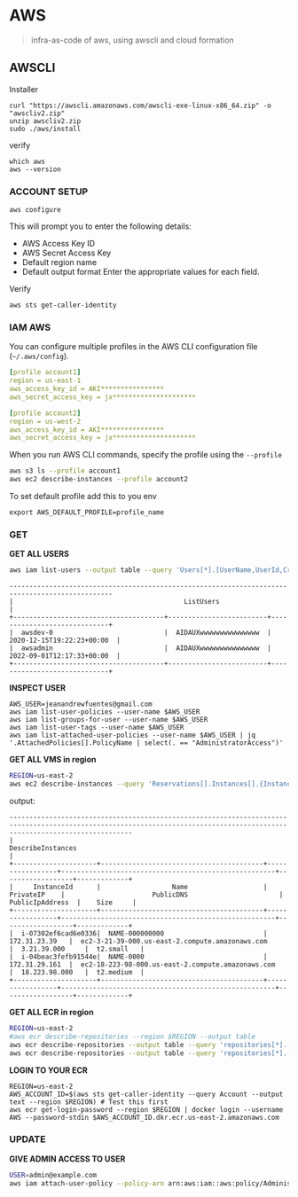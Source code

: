 # AWS
> infra-as-code of aws, using awscli and cloud formation

## AWSCLI
Installer
```
curl "https://awscli.amazonaws.com/awscli-exe-linux-x86_64.zip" -o "awscliv2.zip"
unzip awscliv2.zip
sudo ./aws/install
```
verify
```
which aws
aws --version
```

### ACCOUNT SETUP
```
aws configure
```
This will prompt you to enter the following details:

- AWS Access Key ID
- AWS Secret Access Key
- Default region name
- Default output format
Enter the appropriate values for each field.

Verify
```
aws sts get-caller-identity
```
### IAM AWS
You can configure multiple profiles in the AWS CLI configuration file (`~/.aws/config`).
```yaml
[profile account1]
region = us-east-1
aws_access_key_id = AKI****************
aws_secret_access_key = jx*********************

[profile account2]
region = us-west-2
aws_access_key_id = AKI****************
aws_secret_access_key = jx*********************
```
When you run AWS CLI commands, specify the profile using the `--profile`
```bash
aws s3 ls --profile account1
aws ec2 describe-instances --profile account2
```

To set default profile add this to you env 
```
export AWS_DEFAULT_PROFILE=profile_name
```



### GET
**GET ALL USERS**
```bash
aws iam list-users --output table --query 'Users[*].[UserName,UserId,CreateDate]'          
```
```
------------------------------------------------------------------------------------------------
|                                           ListUsers                                          |
+--------------------------------------+-------------------------+-----------------------------+
|  awsdev-0                            |  AIDAUXwwwwwwwwwwwwwww  |  2020-12-15T19:22:23+00:00  |
|  awsadmin                            |  AIDAUXwwwwwwwwwwwwwww  |  2022-09-01T12:17:33+00:00  |
+--------------------------------------+-------------------------+-----------------------------+

```

**INSPECT USER**
```
AWS_USER=jeanandrewfuentes@gmail.com
aws iam list-user-policies --user-name $AWS_USER
aws iam list-groups-for-user --user-name $AWS_USER
aws iam list-user-tags --user-name $AWS_USER
aws iam list-attached-user-policies --user-name $AWS_USER | jq '.AttachedPolicies[].PolicyName | select(. == "AdministratorAccess")'
```

**GET ALL VMS in region** 
```bash
REGION=us-east-2
aws ec2 describe-instances --query 'Reservations[].Instances[].{InstanceId:InstanceId, Name: Tags[?Key==`Name`]|[0].Value, PrivateIP: PrivateIpAddress, PublicIpAddress:PublicIpAddress, Size: InstanceType, PublicDNS: PublicDnsName}' --output table --region $REGION
```
output:
```
---------------------------------------------------------------------------------------------------------------------------------------------------------------------------
|                                                                            DescribeInstances                                                                            |
+---------------------+-----------------------------------------+-----------------+------------------------------------------------------+------------------+-------------+
|     InstanceId      |                  Name                   |    PrivateIP    |                      PublicDNS                       | PublicIpAddress  |    Size     |
+---------------------+-----------------------------------------+-----------------+------------------------------------------------------+------------------+-------------+
|  i-07302ef6cad6e0336|  NAME-000000000                         |  172.31.23.39   |  ec2-3-21-39-000.us-east-2.compute.amazonaws.com     |  3.21.39.000     |  t2.small   |
|  i-04beac3fefb91544e|  NAME-0000                              |  172.31.29.161  |  ec2-18-223-98-000.us-east-2.compute.amazonaws.com   |  18.223.98.000   |  t2.medium  |
+---------------------+-----------------------------------------+-----------------+------------------------------------------------------+------------------+-------------+

```


**GET ALL ECR in region**

```bash
REGION=us-east-2
#aws ecr describe-repositories --region $REGION --output table 
aws ecr describe-repositories --output table --query 'repositories[*].[registryId, repositoryName, repositoryUri]' --region $REGION
aws ecr describe-repositories --output table --query 'repositories[*].[repositoryUri]' --region $REGION
```


**LOGIN TO YOUR ECR**
```
REGION=us-east-2
AWS_ACCOUNT_ID=$(aws sts get-caller-identity --query Account --output text --region $REGION) # Test this first
aws ecr get-login-password --region $REGION | docker login --username AWS --password-stdin $AWS_ACCOUNT_ID.dkr.ecr.us-east-2.amazonaws.com
```

### UPDATE 

**GIVE ADMIN ACCESS TO USER**
```bash
USER=admin@example.com
aws iam attach-user-policy --policy-arn arn:aws:iam::aws:policy/AdministratorAccess --user-name $USER
```
